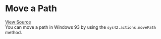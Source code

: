 # Move a Path

[View Source](https://v3.windows93.xyz/c/sys/os/actions.js)  
You can move a path in Windows 93 by using the `sys42.actions.movePath` method.